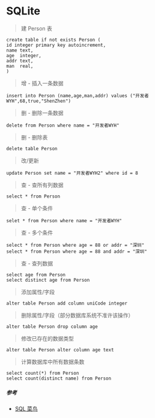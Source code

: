 # SQLite


> 建 Person 表

```
create table if not exists Person (
id integer primary key autoincrement,
name text,
age  integer,
addr text,
man  real,
)
```

> 增 - 插入一条数据

```
insert into Person (name,age,man,addr) values ("开发者WYH",68,true,"ShenZhen")

```

> 删 - 删除一条数据

```
delete from Person where name = "开发者WYH"
```

> 删 - 删除表

```
delete table Person
```


> 改/更新

```
update Person set name = "开发者WYH2" where id = 8
```


> 查 - 查所有列数据

```
select * from Person
```


> 查 - 单个条件

```
selet * from Person where name = "开发者WYH"
```


> 查 - 多个条件

```
select * from Person where age = 88 or addr = "深圳"
select * from Person where age = 88 and addr = "深圳"
```


> 查 - 查列数据

```
select age from Person
select distinct age from Person
```


> 添加属性/字段

```
alter table Person add column uniCode integer
```


> 删除属性/字段（部分数据库系统不准许该操作）

```
alter table Person drop column age
```


> 修改已存在的数据类型

```
alter table Person alter column age text
```


> 计算数据库中所有数据条数

```
select count(*) from Person
select count(distinct name) from Person
```


##### 参考

* [SQL 菜鸟](http://www.runoob.com/sql/sql-intro.html)
